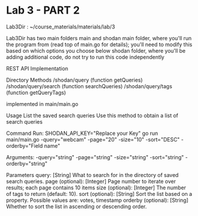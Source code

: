 # Lab 3 - PART 2 


Lab3Dir : ~/course_materials/materials/lab/3

Lab3Dir has two main folders main and shodan
main folder, where you'll run the program from (read top of main.go for details); you'll need to modify this based on which options you choose below
shodan folder, where you'll be adding additional code, do not try to run this code independently

REST API Implementation

Directory Methods
 /shodan/query (function getQueries)
 /shodan/query/search (function searchQueries)
 /shodan/query/tags (function getQueryTags)

implemented in main/main.go

Usage
List the saved search queries
Use this method to obtain a list of search queries 

Command Run: 
SHODAN_API_KEY="Replace your Key" go run main/main.go -query="webcam" -page="20" -size="10" -sort="DESC" -orderby="Field name"

Arguments:
-query="string"
-page="string"
-size="string"
-sort="string"
-orderby="string"

Parameters
query: [String] What to search for in the directory of saved search queries.
page (optional): [Integer] Page number to iterate over results; each page contains 10 items
size (optional): [Integer] The number of tags to return (default: 10).
sort (optional): [String] Sort the list based on a property. Possible values are: votes, timestamp
orderby (optional): [String] Whether to sort the list in ascending or descending order.
